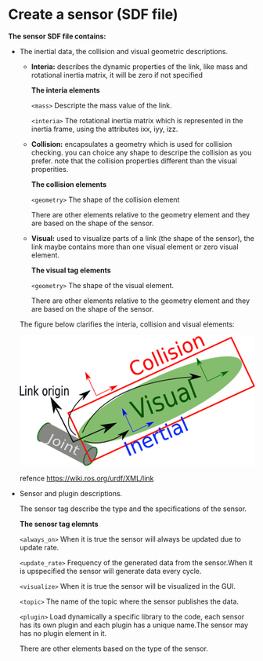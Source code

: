 # Create a sensor (SDF file)

**The sensor SDF  file contains:**

* The inertial data, the collision and visual geometric descriptions.
  
  * **Interia:** describes the dynamic properties of the link, like mass and rotational inertia matrix, it will be zero if not specified

    **The interia elements**

    `<mass>` Descripte the mass value of the link.

    `<interia>` The rotational inertia matrix which is represented in the inertia frame, using the attributes ixx, iyy, izz.

  
  * **Collision:** encapsulates a geometry which is used for collision checking. you can choice any shape to descripe the collision as you prefer. note that the collision properties different than the visual properities.

    **The collision elements**

    `<geometry>` The shape of the collision element

    There are other elements relative to the geometry element and they are based on the shape of the sensor.
    
  * **Visual:** used to visualize parts of a link (the shape of the sensor), the link maybe contains more than one visual element or zero visual element.
  
    **The visual tag elements**

    `<geometry>` The shape of the visual element.

    There are other elements relative to the geometry element and they are based on the shape of the sensor.
    
  The figure below clarifies the interia, collision and visual elements:


  <img src="sdf.png">

  refence https://wiki.ros.org/urdf/XML/link


* Sensor and plugin  descriptions.
  
  The sensor tag describe the type and the specifications of the sensor.

    **The senosr tag elemnts**

    `<always_on>` When it is true the sensor will always be updated due to update rate.

    `<update_rate>` Frequency of the generated data from the sensor.When it is upspecified the sensor will generate data every cycle.

    `<visualize>` When it is true the sensor will be visualized in the GUI.

    `<topic>` The name of the topic where the sensor publishes the data.

    `<plugin>` Load dynamically a specific library to the code, each sensor has its own plugin and each plugin has a unique name.The sensor may has no plugin element in it.

    There are other elements based on the type of the sensor.



